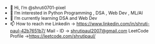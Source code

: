 - 👋 Hi, I’m @shruti0701-pixel
- 👀 I’m interested in Python Programming , DSA , Web Dev , ML/AI
- 🌱 I’m currently learning DSA and Web Dev
- 📫 How to reach me Linkedin -> https://www.linkedin.com/in/shruti-paul-42b7651b7/
                      Mail - ID -> shrutipaul2007@gmail.com 
                      LeetCode Profile ->https://leetcode.com/shrutipaul/
                      
                      
     


<!---
shruti0701-pixel/shruti0701-pixel is a ✨ special ✨ repository because its `README.md` (this file) appears on your GitHub profile.
You can click the Preview link to take a look at your changes.
--->
